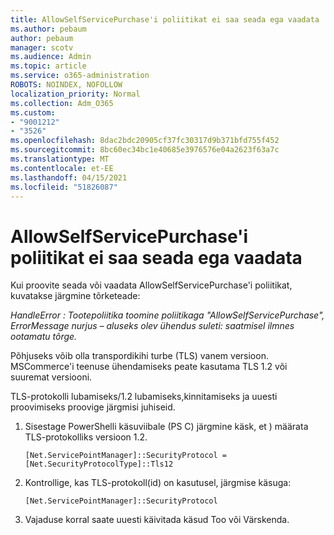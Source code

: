 ```yaml
---
title: AllowSelfServicePurchase'i poliitikat ei saa seada ega vaadata
ms.author: pebaum
author: pebaum
manager: scotv
ms.audience: Admin
ms.topic: article
ms.service: o365-administration
ROBOTS: NOINDEX, NOFOLLOW
localization_priority: Normal
ms.collection: Adm_O365
ms.custom:
- "9001212"
- "3526"
ms.openlocfilehash: 8dac2bdc20905cf37fc30317d9b371bfd755f452
ms.sourcegitcommit: 8bc60ec34bc1e40685e3976576e04a2623f63a7c
ms.translationtype: MT
ms.contentlocale: et-EE
ms.lasthandoff: 04/15/2021
ms.locfileid: "51826087"
---
```

# <a name="unable-to-set-or-view-the-allowselfservicepurchase-policy"></a>AllowSelfServicePurchase'i poliitikat ei saa seada ega vaadata

Kui proovite seada või vaadata AllowSelfServicePurchase'i poliitikat, kuvatakse järgmine tõrketeade:

*HandleError : Tootepoliitika toomine poliitikaga "AllowSelfServicePurchase", ErrorMessage nurjus – aluseks olev ühendus suleti: saatmisel ilmnes ootamatu tõrge.*

Põhjuseks võib olla transpordikihi turbe (TLS) vanem versioon. MSCommerce'i teenuse ühendamiseks peate kasutama TLS 1.2 või suuremat versiooni.  

TLS-protokolli lubamiseks/1.2 lubamiseks,kinnitamiseks ja uuesti proovimiseks proovige järgmisi juhiseid.
 1. Sisestage PowerShelli käsuviibale (PS C) järgmine käsk, et \) määrata TLS-protokolliks versioon 1.2.

    `[Net.ServicePointManager]::SecurityProtocol = [Net.SecurityProtocolType]::Tls12`

2. Kontrollige, kas TLS-protokoll(id) on kasutusel, järgmise käsuga:

    `[Net.ServicePointManager]::SecurityProtocol` 

3. Vajaduse korral saate uuesti käivitada käsud Too või Värskenda.


